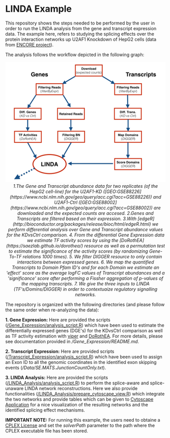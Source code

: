 # LINDA Example

This repository shows the steps needed to be performed by the user in order to run the LINDA analysis from the gene and transcript expression data. The example here, refers to studying the splicing effects over the protein interaction networks up U2AF1 Knockdown of HepG2 cells (data from [ENCORE project](https://www.encodeproject.org/encore-matrix/?type=Experiment&status=released&internal_tags=ENCORE)). 

The analysis follows the workflow depicted in the following graph:

<p align="center">
    <img src="https://github.com/enio23/LINDA_Example/blob/main/pipeline.jpeg" alt>
    <em> 1.The Gene and Transcript abundance data for two replicates (of the HepG2 cell-line) for the U2AF1-KD ([GEO:GSE88226](https://www.ncbi.nlm.nih.gov/geo/query/acc.cgi?acc=GSE88226)) and U2AF1-Ctrl ([GEO:GSE88002](https://www.ncbi.nlm.nih.gov/geo/query/acc.cgi?acc=GSE88002)) are downloaded and the expected counts are accesed. 2.Genes and Transcripts are filtered based on their expression. 3.With [edgeR](http://bioconductor.org/packages/release/bioc/html/edgeR.html) we perform differential analysis over Gene and Transcript abundance values for the KDvsCtrl comparison. 4. From the differential Gene Expression data we estimate TF activity scores by using the [DoRothEA](https://saezlab.github.io/dorothea/) resource as well as a permutation test to estimate the significance of the activity scores (by randomizing Gene-To-TF relations 1000 times). 5. We filter DIGGER resource to only contain interactions between expressed genes. 6. We map the quantified Transcripts to Domain Pfam ID's and for each Domain we estimate an 'effect' score as the average logFC values of Transcript abundances and a 'significance' score after performing a Fissher aggregation of p-values of the mapping transcripts. 7. We give the three inputs to LINDA (TF's/Domins/DIGGER) in order to contextuaize regulatory signalling networks. </em>
</p>

The repository is organized with the following directories (and please follow the same order when re-analyzing the data):

**1. Gene Expression:** Here are provided the scripts ([/Gene_Expression/analysis_script.R](https://github.com/enio23/LINDA_Example/tree/main/Gene_Expression)) which have been used to estimate the differentially expressed genes (DGE's) for the KDvsCtrl comparison as well as TF activity estimation with [viper](https://www.bioconductor.org/packages/release/bioc/html/viper.html) and [DoRothEA](https://www.bioconductor.org/packages/release/bioc/html/viper.html). For more details, please see documentation provided in */Gene_Expression/README.md*.

**2. Transcript Expression:** Here are provided scripts ([/Transcript_Expression/analysis_script.R](https://github.com/enio23/LINDA_Example/tree/main/Transcript_Expression)) which have been used to assign an Exon ID to all the genomic coordinates in the identified exon skipping events (*/Data/SE.MATS.JunctionCountOnly.txt*).

**3. LINDA Analysis:** Here are provided the scripts ([/LINDA_Analysis/analysis_script.R](https://github.com/enio23/LINDA_Example/blob/main/LINDA_Analysis/analysis_script.R)) to perform the splice-aware and splice-unaware LINDA network reconstructions. Here we also provide functionalities ([/LINDA_Analysis/prepare_cytoscape_view.R](https://github.com/enio23/LINDA_Example/blob/main/LINDA_Analysis/prepare_cytoscape_visualization.R)) which integrate the two networks and provide tables which can be given to [Cytoscape Application](https://cytoscape.org/) for a nice visualization of the resulting networks and the identified splicing effect mechanisms.

**IMPORTANT NOTE:** For running this example, the users need to obtaine a [CPLEX License](https://www.ibm.com/products/ilog-cplex-optimization-studio) and set the *solverPath* parameter to the path where the CPLEX executable file has been stored.
